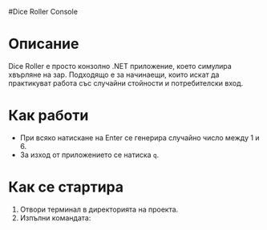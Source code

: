 #Dice Roller Console

# Описание
Dice Roller е просто конзолно .NET приложение, което симулира хвърляне на зар. Подходящо е за начинаещи, които искат да практикуват работа със случайни стойности и потребителски вход.

# Как работи
- При всяко натискане на Enter се генерира случайно число между 1 и 6.
- За изход от приложението се натиска `q`.

# Как се стартира
1. Отвори терминал в директорията на проекта.
2. Изпълни командата:
